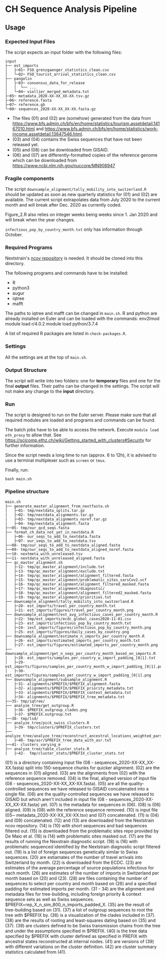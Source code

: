 # CH Sequence Analysis Pipeline

## Usage

### Expected Input Files

The script expects an input folder with the following files:

```
input
├── est_imports
│   ├─01─ FSO_grenzgaenger_statistics_clean.csv
│   └─02─ FSO_tourist_arrival_statistics_clean.csv
├── pangolin
│   ├─03─ consensus_data_for_release
│   │  └── ...
│   └─04─ viollier_merged_metadata.txt
├─05─ metadata_2020-XX-XX_XX-XX.tsv.gz
├─06─ reference.fasta
├─07─ reference.gb
└─08─ sequences_2020-XX-XX_XX-XX.fasta.gz
```

- The files (01) and (02) are (somehow) generated from the data from https://www.bfs.admin.ch/bfs/en/home/statistics/tourism.assetdetail.14167010.html and https://www.bfs.admin.ch/bfs/en/home/statistics/work-income.assetdetail.13647546.html.
- (03) and (04) contains the Swiss sequences that have not been released yet.
- (05) and (08) can be downloaded from GISAID.
- (06) and (07) are differently-formatted copies of the reference genome which can be downloaded from https://www.ncbi.nlm.nih.gov/nuccore/MN908947

### Fragile components

The script `downsample_alignment/tally_mobility_into_switzerland.R` should be updated as soon as new quarterly statistics for (01) and (02) are available. The current script extrapolates data from July 2020 to the current month and will break after Dec. 2020 as currently coded.

Figure_2.R also relies on integer weeks being weeks since 1. Jan 2020 and will break when the year changes.

`infectious_pop_by_country_month.txt` only has information through October.

### Required Programs

Nextstrain's [ncov repository](https://github.com/nextstrain/ncov) is needed. It should be cloned into this directory.

The following programs and commands have to be installed:

- R
- python3
- augur
- iqtree
- mafft

The paths to iqtree and mafft can be changed in `main.sh`.
R and python are already installed on Euler and can be loaded with the commands:
env2lmod
module load r/4.0.2
module load python/3.7.4

A list of required R packages are listed in `check-packages.R`.


### Settings

All the settings are at the top of `main.sh`.


### Output Structure

The script will write into two folders: one for **temporary** files and one for the final **output** files. Their paths can be changed in the settings. The script will not make any change to the **input** directory.


### Run

The script is designed to run on the Euler server. Please make sure that all required modules are loaded and programs and commands can be found.

The batch jobs have to be able to access the network. Execute `module load eth_proxy` to allow that. See https://scicomp.ethz.ch/wiki/Getting_started_with_clusters#Security for further information.

Since the script needs a long time to run (approx. 6 to 12h), it is advised to use a terminal multiplexer such as `screen` or `tmux`.

Finally, run:

```
bash main.sh
```

### Pipeline structure
```
main.sh
├── generate_master_alignment_from_nextfasta.sh
│   ├─01- tmp/nextdata_splits.tar.gz
|   ├─02- tmp/nextdata_alignments.tar.gz
|   ├─03- tmp/nextdata_alignments_noref.tar.gz
|   ├─04- tmp/nextdata_alignment.fasta
├──05- tmp/our_qcd_seqs.fasta
├── format_ch_data_not_yet_in_nextdata.R
│   ├─06- our_seqs_to_add_to_nextdata.fasta
│   ├─07- our_seqs_to_add_to_nextdata.tsv
├──08- tmp/our_seqs_to_add_to_nextdata_aligned.fasta
├──09- tmp/our_seqs_to_add_to_nextdata_aligned_noref.fasta
├──10- nextmeta_with_unreleased.tsv
├──11- nextdata_with_unreleased_aligned.fasta
├── qc_master_alignment.sh
│   ├─12- tmp/qc_master_alignment/include.txt
│   ├─13- tmp/qc_master_alignment/exclude.txt
│   ├─14- tmp/qc_master_alignment/alignment_filtered.fasta
│   ├─15- tmp/qc_master_alignment/problematic_sites_sarsCov2.vcf
│   ├─16- tmp/qc_master_alignment/alignment_filtered_masked.fasta
│   ├─17- tmp/qc_master_alignment/diagnostic/
│   ├─18- tmp/qc_master_alignment/alignment_filtered2_masked.fasta
│   ├─19- tmp/qc_master_alignment/priorities.txt
├── downsample_alignment/tally_mobility_into_switzerland.R 
│   ├─20- est_imports/travel_per_country_month.txt
│   ├─21- est_imports/figures/travel_per_country_month.png
├── downsample_alignment/est_avg_infectious_cases_per_country_month.R
│   ├─22- tmp/est_imports/ecdc_global_cases2020-11-01.csv
│   ├─23- est_imports/infectious_pop_by_country_month.txt
│   ├─24- iest_imports/figures/infectious_pop_by_country_month.png
│   ├─25- est_imports/figures/daily_cases_by_country.png
├── downsample_alignment/estimate_n_imports_per_country_month.R
│   ├─26- est_imports/estimated_imports_per_country_month.txt
│   ├─27- est_imports/figures/estimated_imports_per_country_month.png
├── downsample_alignment/get_n_seqs_per_country_month_based_on_imports.R
│   ├─28- est_imports/samples_per_country_w_import_padding_[0|1].txt
│   ├─29- est_imports/figures/samples_per_country_month_w_import_padding_[0|1].png
│   ├─30- est_imports/figures/samples_per_country_w_import_padding_[0|1].png
├── downsample_alignment/subsample_alignment.R
│   ├─31- alignments/$PREFIX/$PREFIX_alignment.fasta
│   ├─32- alignments/$PREFIX/$PREFIX_priority_metadata.txt
│   ├─33- alignments/$PREFIX/$PREFIX_context_metadata.txt
│   ├─34- alignments/$PREFIX/$PREFIX_tree_metadata.txt
├──35- tmp/iqtree/
├── analyze_tree/get_outgroup.R
│   ├─36- $PREFIX_outgroup_clades.png
│   ├─37- $PREFIX.outgroup.txt
├──38- tmp/lsd/
├── analyze_tree/pick_swiss_clusters.R 
│   ├─39- tmp/clusters/$PREFIX_clusters.txt
├── analyze_tree/analyze_tree/reconstruct_ancestral_locations_weighted_parsimony.R
|   ├─40- tmp/asr/$PREFIX_tree_data_with_asr.txt
├──41- clusters_varying_m
├── analyze_tree/table_cluster_stats.R
|   ├─42-  tmp/cluster_stats/$PREFIX_cluster_stats.txt
```

(01) is a directory containing input file (08 - sequences_2020-XX-XX_XX-XX.fasta) split into 150-sequence chunks for quicker alignment. 
(02) are the sequences in (01) aligned.
(03) are the alignments from (02) with the reference sequence removed.
(04) is the final, aligned version of input file (08 - sequences_2020-XX-XX_XX-XX.fasta).
(05) are all the quality-controlled sequences we have released to GISAID concatenated into a single file.
(06) are the quality-controlled sequences we have released to GISAID but which aren't included in input file (08 - sequences_2020-XX-XX_XX-XX.fasta) yet.
(07) is the metadata for sequences in (06).
(08) is (06) aligned.
(09) is (08) with the reference sequence removed.
(10) is input file (05─ metadata_2020-XX-XX_XX-XX.tsv) and (07) concatenated.
(11) is (04) and (09) concatenated.
(12) and (13) are downloaded from the Nextstrain ncov repository.
(14) is (10) with short sequences and bad sequences filtered out.
(15) is downloaded from the problematic sites repo provided by De Maio et al.
(16) is (14) with problematic sites masked out.
(17) are the results of running the Nexstrain diagnostic script.
(18) is (16) with problematic sequenced identified by the Nextstrain diagnostic script filtered out.
(19) is a list of foreign sequences genetically similar to Swiss sequences.
(20) are estiamates of the number of travel arrivals into Switzerland by month.
(22) is downloaded from the ECDC.
(23) are estimates of the average percentage of source populations infectious for each month.
(26) are estimates of the number of imports in Switzerland per month based on (20) and (23).
(28) are files containing the number of sequences to select per country and month based on (26) and a specified padding for estimated imports per month.
(31 - 34) are the alignment and metadata files for tree-building, including foreign priority & context sequence sets as well as Swiss sequences. $PREFIX=rep_X_n_sim_800_n_imports_padded_X.
(35) are the result of tree-building based on (31).
(37) a list of outgroup sequences to root the tree with $PREFIX by. (36) is a visualization of the clades included in (37).
(38) are the results of rooting and least-squares dating based on (35) and (37).
(39) are clusters defined to be Swiss transmission chains from the tree and under the assumptions specified in $PREFIX.
(40) is the tree data specified by $PREFIX with cluster defined as specified in PREFIX with ancestral states reconstructed at internal nodes.
(41) are versions of (39) with different variations on the cluster definition.
(42) are cluster summary statistics calculated from (41).
